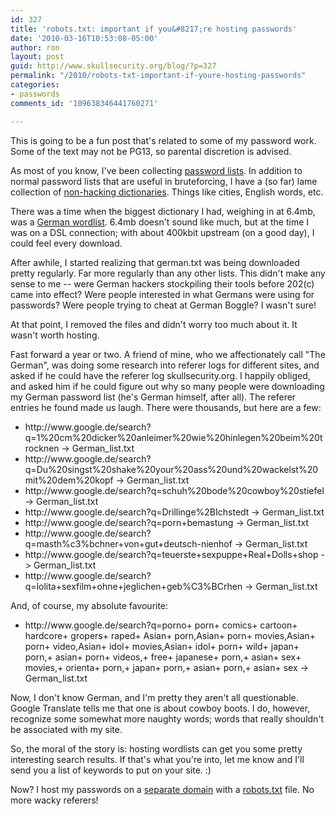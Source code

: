 ```yaml
---
id: 327
title: 'robots.txt: important if you&#8217;re hosting passwords'
date: '2010-03-16T10:53:08-05:00'
author: ron
layout: post
guid: http://www.skullsecurity.org/blog/?p=327
permalink: "/2010/robots-txt-important-if-youre-hosting-passwords"
categories:
- passwords
comments_id: '109638346441760271'

---
```


This is going to be a fun post that's related to some of my password work. Some of the text may not be PG13, so parental discretion is advised. 

As most of you know, I've been collecting <a href='http://www.skullsecurity.org/wiki/index.php/Passwords'>password lists</a>. In addition to normal password lists that are useful in bruteforcing, I have a (so far) lame collection of <a href='http://www.skullsecurity.org/wiki/index.php/Passwords#Miscellaneous_non-hacking_dictionaries'>non-hacking dictionaries</a>. Things like cities, English words, etc. 

There was a time when the biggest dictionary I had, weighing in at 6.4mb, was a <a href='http://downloads.skullsecurity.org/passwords/german.txt'>German wordlist</a>. 6.4mb doesn't sound like much, but at the time I was on a DSL connection; with about 400kbit upstream (on a good day), I could feel every download. 
<!--more-->
After awhile, I started realizing that german.txt was being downloaded pretty regularly. Far more regularly than any other lists. This didn't make any sense to me -- were German hackers stockpiling their tools before 202(c) came into effect? Were people interested in what Germans were using for passwords? Were people trying to cheat at German Boggle? I wasn't sure! 

At that point, I removed the files and didn't worry too much about it. It wasn't worth hosting. 

Fast forward a year or two. A friend of mine, who we affectionately call "The German", was doing some research into referer logs for different sites, and asked if he could have the referer log  skullsecurity.org. I happily obliged, and asked him if he could figure out why so many people were downloading my German password list (he's German himself, after all). The referer entries he found made us laugh. There were thousands, but here are a few:

<ul>
<li>http://www.google.de/search?q=1%20cm%20dicker%20anleimer%20wie%20hinlegen%20beim%20trocknen -&gt; German_list.txt</li>
<li>http://www.google.de/search?q=Du%20singst%20shake%20your%20ass%20und%20wackelst%20mit%20dem%20kopf -&gt; German_list.txt</li>
<li>http://www.google.de/search?q=schuh%20bode%20cowboy%20stiefel -&gt; German_list.txt</li>
<li>http://www.google.de/search?q=Drillinge%2BIchstedt -&gt; German_list.txt</li>
<li>http://www.google.de/search?q=porn+bemastung -&gt; German_list.txt</li>
<li>http://www.google.de/search?q=masth%c3%bchner+von+gut+deutsch-nienhof -&gt; German_list.txt</li>
<li>http://www.google.de/search?q=teuerste+sexpuppe+Real+Dolls+shop -&gt; German_list.txt</li>
<li>http://www.google.de/search?q=lolita+sexfilm+ohne+jeglichen+geb%C3%BCrhen -&gt; German_list.txt</li>
</ul>

And, of course, my absolute favourite:
<ul><li>http://www.google.de/search?q=porno+ porn+ comics+ cartoon+ hardcore+ gropers+ raped+ Asian+ porn,Asian+ porn+ movies,Asian+ porn+ video,Asian+ idol+ movies,Asian+ idol+ porn+ wild+ japan+ porn,+ asian+ porn+ videos,+ free+ japanese+ porn,+ asian+ sex+ movies,+ orienta+ porn,+ japan+ porn,+ asian+ porn,+ asian+ sex -&gt; German_list.txt</li></ul>

Now, I don't know German, and I'm pretty they aren't all questionable. Google Translate tells me that one is about cowboy boots. I do, however, recognize some somewhat more naughty words; words that really shouldn't be associated with my site. 

So, the moral of the story is: hosting wordlists can get you some pretty interesting search results. If that's what you're into, let me know and I'll send you a list of keywords to put on your site. :)

Now? I host my passwords on a <a href='http://downloads.skullsecurity.org'>separate domain</a> with a <a href='http://downloads.skullsecurity.org/robots.txt'>robots.txt</a> file. No more wacky referers! 
